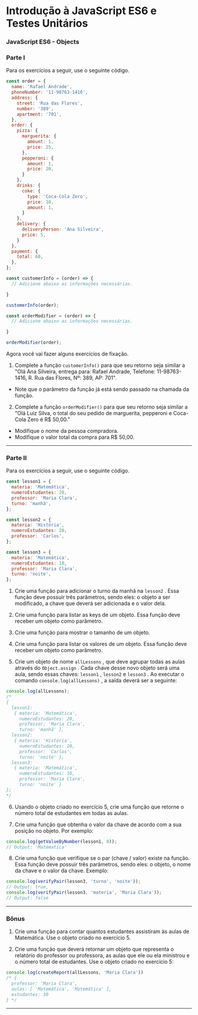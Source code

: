 # Introdução à JavaScript ES6 e Testes Unitários

###   JavaScript ES6 - Objects

### Parte I

Para os exercícios a seguir, use o seguinte código.


```javascript
const order = {
  name: 'Rafael Andrade',
  phoneNumber: '11-98763-1416',
  address: {
    street: 'Rua das Flores',
    number: '389',
    apartment: '701',
  },
  order: {
    pizza: {
      marguerita: {
        amount: 1,
        price: 25,
      },
      pepperoni: {
        amount: 1,
        price: 20,
      }
    },
    drinks: {
      coke: {
        type: 'Coca-Cola Zero',
        price: 10,
        amount: 1,
      }
    },
    delivery: {
      deliveryPerson: 'Ana Silveira',
      price: 5,
    }
  },
  payment: {
    total: 60,
  },
};

const customerInfo = (order) => {
  // Adicione abaixo as informações necessárias.

}

customerInfo(order);

const orderModifier = (order) => {
  // Adicione abaixo as informações necessárias.

}

orderModifier(order);
```

Agora você vai fazer alguns exercícios de fixação.

1.  Complete a função  `customerInfo()`  para que seu retorno seja similar a "Olá Ana Silveira, entrega para: Rafael Andrade, Telefone: 11-98763-1416, R. Rua das Flores, Nº: 389, AP: 701".

-   Note que o parâmetro da função já está sendo passado na chamada da função.

2.  Complete a função  `orderModifier()`  para que seu retorno seja similar a "Olá Luiz Silva, o total do seu pedido de marguerita, pepperoni e Coca-Cola Zero é R$ 50,00."

-   Modifique o nome da pessoa compradora.
-   Modifique o valor total da compra para R$ 50,00.
----------------

### Parte II

Para os exercícios a seguir, use o seguinte código.


```javascript
const lesson1 = {
  materia: 'Matemática',
  numeroEstudantes: 20,
  professor: 'Maria Clara',
  turno: 'manhã',
};

const lesson2 = {
  materia: 'História',
  numeroEstudantes: 20,
  professor: 'Carlos',
};

const lesson3 = {
  materia: 'Matemática',
  numeroEstudantes: 10,
  professor: 'Maria Clara',
  turno: 'noite',
};
```

1.  Crie uma função para adicionar o turno da manhã na  `lesson2`  . Essa função deve possuir três parâmetros, sendo eles: o objeto a ser modificado, a chave que deverá ser adicionada e o valor dela.
    
2.  Crie uma função para listar as keys de um objeto. Essa função deve receber um objeto como parâmetro.
    
3.  Crie uma função para mostrar o tamanho de um objeto.
    
4.  Crie uma função para listar os valores de um objeto. Essa função deve receber um objeto como parâmetro.
    
5.  Crie um objeto de nome  `allLessons`  , que deve agrupar todas as aulas através do  `Object.assign`  . Cada chave desse novo objeto será uma aula, sendo essas chaves:  `lesson1`  ,  `lesson2`  e  `lesson3`  . Ao executar o comando  `console.log(allLessons)`  , a saída deverá ser a seguinte:
    



```javascript
console.log(allLessons);
/*
{
  lesson1:
   { materia: 'Matemática',
     numeroEstudantes: 20,
     professor: 'Maria Clara',
     turno: 'manhã' },
  lesson2:
   { materia: 'História',
     numeroEstudantes: 20,
     professor: 'Carlos',
     turno: 'noite' },
  lesson3:
   { materia: 'Matemática',
     numeroEstudantes: 10,
     professor: 'Maria Clara',
     turno: 'noite' }
};
*/
```

6.  Usando o objeto criado no exercício 5, crie uma função que retorne o número total de estudantes em todas as aulas.
    
7.  Crie uma função que obtenha o valor da chave de acordo com a sua posição no objeto. Por exemplo:
    



```javascript
console.log(getValueByNumber(lesson1, 0));
// Output: 'Matématica'
```

8.  Crie uma função que verifique se o par (chave / valor) existe na função. Essa função deve possuir três parâmetros, sendo eles: o objeto, o nome da chave e o valor da chave. Exemplo:



```javascript
console.log(verifyPair(lesson3, 'turno', 'noite'));
// Output: true,
console.log(verifyPair(lesson3, 'materia', 'Maria Clara'));
// Output: false
```
---------

### Bônus

1.  Crie uma função para contar quantos estudantes assistiram às aulas de Matemática. Use o objeto criado no exercício 5.
    
2.  Crie uma função que deverá retornar um objeto que representa o relatório do professor ou professora, as aulas que ele ou ela ministrou e o número total de estudantes. Use o objeto criado no exercício 5:

```javascript
console.log(createReport(allLessons, 'Maria Clara'))
/* {
  professor: 'Maria Clara',
  aulas: [ 'Matemática', 'Matemática' ],
  estudantes: 30
} */
```

----------
